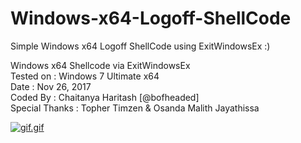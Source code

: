 # Windows-x64-Logoff-ShellCode
Simple Windows x64 Logoff ShellCode using ExitWindowsEx :) 

Windows x64 Shellcode via ExitWindowsEx <br>
Tested on : Windows 7 Ultimate x64 <br>
Date : Nov 26, 2017 <br>
Coded By : Chaitanya Haritash [@bofheaded] <br>
Special Thanks : Topher Timzen & Osanda Malith Jayathissa

[![gif.gif](https://s18.postimg.org/cu3x1536h/gif.gif)](https://postimg.org/image/acs5tvj9x/)
